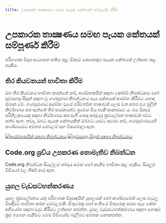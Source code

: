 ```yaml
---
title: උපකාරක තාක්‍ෂණය සමඟ පැයක කේතයක් සම්පූර්ණ කිරීම
---
```


# උපකාරක තාක්‍ෂණය සමඟ පැයක කේතයක් සම්පූර්ණ කිරීම

පරිගණක විද්‍යා අධ්‍යාපන සතිය තුළ ඕනෑම කෙනෙකුට පැයක කේතයක් උත්සාහ කළ හැකිය.

## තිර කියවනයන් භාවිතා කිරීම

ඔබ තිර කියවනය භාවිතා කරන්නේ නම්, ආරම්භකයින් සඳහා කෝරම් නිබන්ධනය හෝ සුවපහසු සිසුන් සඳහා වූ ගණපූරණ නිබන්ධනය පැය කේතයක් ආරම්භ කිරීමට හොඳ ස්ථාන වේ. ගණපූරණය ආරම්භ වූයේ පරිවර්තන භාෂාවක් ලෙස වන අතර එය මුලින් නිර්මාණය කර ඇත්තේ තිර පාඨකයන්ට ප්‍රවේශ විය හැකි ආකාරයට ය. එය ඕනෑම පරිශීලකයෙකු සඳහා නිර්මාණය කර ඇති පොදු අරමුණු ක්‍රමලේඛන භාෂාවක් බවට පත්ව ඇත. තවද, ඔබට පැයක කේතයකින් ඔබ්බට යාමට අවශ්‍ය නම්, ගණපූරණයෙහි කණ්ඩායමට අමතර මෙවලම් සහ විෂයමාලා ඇත.

[![ආරම්භකයින් සඳහා නිබන්ධනය](https://code.org/images/fill-480x360/tutorials/hoc2017/quorum_astronomy.jpg)](https://quorumlanguage.com/hourofcode/astro1.html) [![සුවපහසු සිසුන් සඳහා නිබන්ධනය](https://code.org/images/fill-480x360/quorum.jpg)](https://quorumlanguage.com/hourofcode/part1.html)

## Code.org ශ්‍රව්ය උපකරණ නොමැතිව නිබන්ධන 

Code.org නිබන්ධන සියල්ලම ශබ්දය සමඟ හෝ නැතිව භාවිතා කළ හැකිය. සියලුම වීඩියෝ වල ශීර්ෂ පාඨ ඇත.

## යුගල වැඩසටහන්කරණය

යුගල ක්‍රමලේඛනය යනු පරිගණක විද්‍යඥයින් යුගලයක් හෝ කණ්ඩායමක් ලෙස ගැටලු විසඳීමට භාවිතා කරන මෙවලමකි. මිතුරෙකු හෝ පංතියේ මිතුරෙකු සමඟ පැය කේත අභියෝග සඳහා වැඩ කිරීමට උත්සාහ කරන්න. යුගල වැඩසටහන්කරණය සඳහා හොඳම ක්‍රම ඉගෙන ගැනීමට මෙම වීඩියෝව බැලීමට අමතක නොකරන්න.